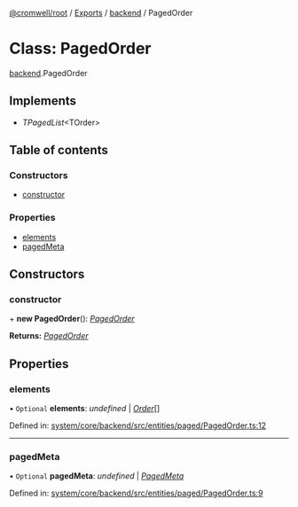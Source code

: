 [@cromwell/root](../README.md) / [Exports](../modules.md) / [backend](../modules/backend.md) / PagedOrder

# Class: PagedOrder

[backend](../modules/backend.md).PagedOrder

## Implements

* *TPagedList*<TOrder\>

## Table of contents

### Constructors

- [constructor](backend.pagedorder.md#constructor)

### Properties

- [elements](backend.pagedorder.md#elements)
- [pagedMeta](backend.pagedorder.md#pagedmeta)

## Constructors

### constructor

\+ **new PagedOrder**(): [*PagedOrder*](backend.pagedorder.md)

**Returns:** [*PagedOrder*](backend.pagedorder.md)

## Properties

### elements

• `Optional` **elements**: *undefined* \| [*Order*](backend.order.md)[]

Defined in: [system/core/backend/src/entities/paged/PagedOrder.ts:12](https://github.com/CromwellCMS/Cromwell/blob/b0001b2/system/core/backend/src/entities/paged/PagedOrder.ts#L12)

___

### pagedMeta

• `Optional` **pagedMeta**: *undefined* \| [*PagedMeta*](backend.pagedmeta.md)

Defined in: [system/core/backend/src/entities/paged/PagedOrder.ts:9](https://github.com/CromwellCMS/Cromwell/blob/b0001b2/system/core/backend/src/entities/paged/PagedOrder.ts#L9)
